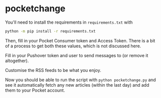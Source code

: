 # pocketchange

You'll need to install the requirements in `requirements.txt` with

```sh
python -m pip install -r requirements.txt
```

Then, fill in your Pocket Consumer token and Access Token. There is a bit of a
process to get both these values, which is not discussed here.

Fill in your Pushover token and user to send messages to (or remove it
altogether).

Customise the RSS feeds to be what you enjoy.

Now you should be able to run the script with `python pocketchange.py` and see
it automatically fetch any new articles (within the last day) and add them to
your Pocket account.
